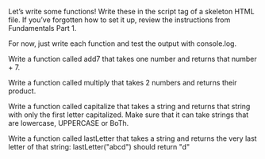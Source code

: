 Let’s write some functions! Write these in the script tag of a skeleton HTML file. If you’ve forgotten how to set it up, review the instructions from Fundamentals Part 1.

For now, just write each function and test the output with console.log.

Write a function called add7 that takes one number and returns that number + 7.

Write a function called multiply that takes 2 numbers and returns their product.

Write a function called capitalize that takes a string and returns that string with only the first letter capitalized. Make sure that it can take strings that are lowercase, UPPERCASE or BoTh.

Write a function called lastLetter that takes a string and returns the very last letter of that string:
lastLetter("abcd") should return "d"